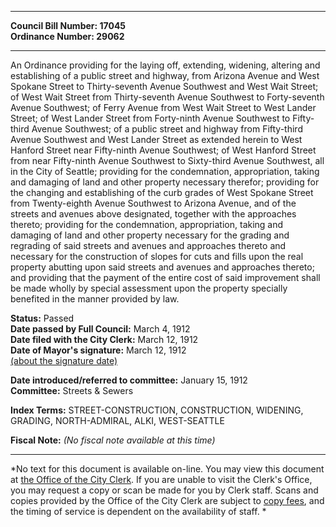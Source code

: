 * * * * *  
  
**Council Bill Number: [](#h0)[](#h2)17045**   
**Ordinance Number: 29062**  
  
* * * * *  
  
An Ordinance providing for the laying off, extending, widening, altering and establishing of a public street and highway, from Arizona Avenue and West Spokane Street to Thirty-seventh Avenue Southwest and West Wait Street; of West Wait Street from Thirty-seventh Avenue Southwest to Forty-seventh Avenue Southwest; of Ferry Avenue from West Wait Street to West Lander Street; of West Lander Street from Forty-ninth Avenue Southwest to Fifty-third Avenue Southwest; of a public street and highway from Fifty-third Avenue Southwest and West Lander Street as extended herein to West Hanford Street near Fifty-ninth Avenue Southwest; of West Hanford Street from near Fifty-ninth Avenue Southwest to Sixty-third Avenue Southwest, all in the City of Seattle; providing for the condemnation, appropriation, taking and damaging of land and other property necessary therefor; providing for the changing and establishing of the curb grades of West Spokane Street from Twenty-eighth Avenue Southwest to Arizona Avenue, and of the streets and avenues above designated, together with the approaches thereto; providing for the condemnation, appropriation, taking and damaging of land and other property necessary for the grading and regrading of said streets and avenues and approaches thereto and necessary for the construction of slopes for cuts and fills upon the real property abutting upon said streets and avenues and approaches thereto; and providing that the payment of the entire cost of said improvement shall be made wholly by special assessment upon the property specially benefited in the manner provided by law.  
  
**Status:** Passed   
**Date passed by Full Council:** March 4, 1912   
**Date filed with the City Clerk:** March 12, 1912   
**Date of Mayor's signature:** March 12, 1912   
[(about the signature date)](/~public/approvaldate.htm)   
  
  
**Date introduced/referred to committee:** January 15, 1912   
**Committee:** Streets & Sewers   
  
**Index Terms:** STREET-CONSTRUCTION, CONSTRUCTION, WIDENING, GRADING, NORTH-ADMIRAL, ALKI, WEST-SEATTLE  
  
**Fiscal Note:** *(No fiscal note available at this time)*  
  
* * * * *  
  
*No text for this document is available on-line. You may view this document at [the Office of the City Clerk](http://www.seattle.gov/leg/clerk/contactUs.htm). If you are unable to visit the Clerk's Office, you may request a copy or scan be made for you by Clerk staff. Scans and copies provided by the Office of the City Clerk are subject to [copy fees](http://clerk.seattle.gov/~public/clerkfees.htm), and the timing of service is dependent on the availability of staff. *  
  
  
